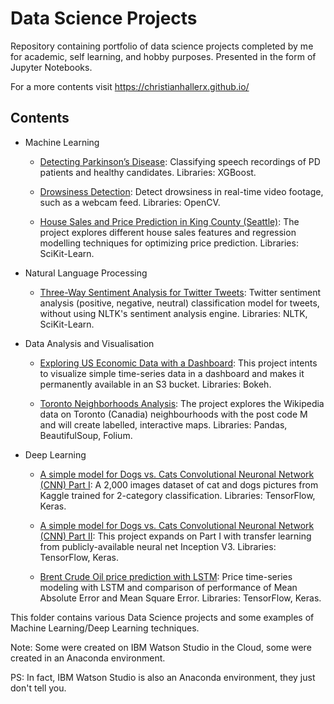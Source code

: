 # Data Science Projects

Repository containing portfolio of data science projects completed by me for academic, self learning, and hobby purposes. Presented in the form of Jupyter Notebooks.

For a more contents visit https://christianhallerx.github.io/


## Contents

- Machine Learning

	- [Detecting Parkinson’s Disease](https://www.google.com): Classifying speech recordings of PD patients and healthy candidates. Libraries: XGBoost.

	- [Drowsiness Detection](https://www.google.com): Detect drowsiness in real-time video footage, such as a webcam feed. Libraries: OpenCV.

	- [House Sales and Price Prediction in King County (Seattle)](https://www.google.com): The project explores different house sales features and regression modelling techniques for optimizing price prediction. Libraries: SciKit-Learn.


- Natural Language Processing

	- [Three-Way Sentiment Analysis for Twitter Tweets](https://www.google.com): Twitter sentiment analysis (positive, negative, neutral) classification model for tweets, without using NLTK's sentiment analysis engine. Libraries: NLTK, SciKit-Learn.


- Data Analysis and Visualisation

	- [Exploring US Economic Data with a Dashboard](https://www.google.com): This project intents to visualize simple time-series data in a dashboard and makes it permanently available in an S3 bucket. Libraries: Bokeh.
	
	- [Toronto Neighborhoods Analysis](https://www.google.com): The project explores the Wikipedia data on Toronto (Canadia) neighbourhoods with the post code M and will create labelled, interactive maps. Libraries: Pandas, BeautifulSoup, Folium.


- Deep Learning

	- [A simple model for Dogs vs. Cats Convolutional Neuronal Network (CNN) Part I](https://www.google.com): A 2,000 images dataset of cat and dogs pictures from Kaggle trained for 2-category classification. Libraries: TensorFlow, Keras.
	
	- [A simple model for Dogs vs. Cats Convolutional Neuronal Network (CNN) Part II](https://www.google.com): This project expands on Part I with transfer learning from publicly-available neural net Inception V3. Libraries: TensorFlow, Keras.
	
	- [Brent Crude Oil price prediction with LSTM](https://www.google.com): Price time-series modeling with LSTM and comparison of performance of Mean Absolute Error and Mean Square Error. Libraries: TensorFlow, Keras. 




This folder contains various Data Science projects and some examples of Machine Learning/Deep Learning techniques.

Note: Some were created on IBM Watson Studio in the Cloud, some were created in an Anaconda environment.

PS: In fact, IBM Watson Studio is also an Anaconda environment, they just don't tell you.
